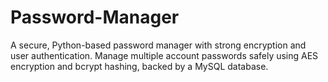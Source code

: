 # Password-Manager
A secure, Python-based password manager with strong encryption and user authentication. Manage multiple account passwords safely using AES encryption and bcrypt hashing, backed by a MySQL database. 
